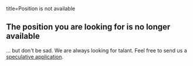 title=Position is not available

<head>
  <meta name="robots" content="noindex">
</head>

<? include jobs/header ?>

## The position you are looking for is no longer available

... but don't be sad. We are always looking for talant.
Feel free to send us a [speculative application](jobs/speculative-application).

<? include jobs/footer ?>

